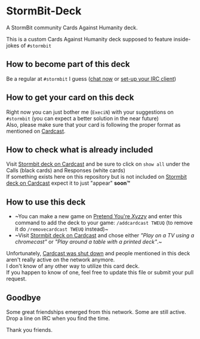 # StormBit-Deck
A StormBit community Cards Against Humanity deck.

This is a custom Cards Against Humanity deck supposed to feature inside-jokes of ```#stormbit```

## How to become part of this deck
Be a regular at ```#stormbit``` I guess ([chat now](http://webchat.stormbit.net/) or [set-up your IRC client](http://stormbit.net/help/connect.html))

## How to get your card on this deck
Right now you can just bother me (```ExeciN```) with your suggestions on ```#stormbit``` (you can expect a better solution in the near future)  
Also, please make sure that your card is following the proper format as mentioned on [Cardcast](http://www.cardcastgame.com/build).

## How to check what is already included
Visit [Stormbit deck on Cardcast](http://www.cardcastgame.com/browse/deck/TWEUQ) and be sure to click on ```show all``` under the Calls (black cards) and Responses (white cards)  
If something exists here on this repository but is not included on [Stormbit deck on Cardcast](http://www.cardcastgame.com/browse/deck/TWEUQ) expect it to just "appear" **soon™**

## How to use this deck
* ~You can make a new game on [Pretend You're *Xyzzy*](http://pretendyoure.xyz/zy/) and enter this command to add the deck to your game: ```/addcardcast TWEUQ``` (to remove it do ```/removecardcast TWEUQ``` instead)~
* ~Visit [Stormbit deck on Cardcast](http://www.cardcastgame.com/browse/deck/TWEUQ) and chose either *"Play on a TV using a chromecast"* or *"Play around a table with a printed deck"*.~

Unfortunately, [Cardcast was shut down](https://twitter.com/CardcastGame/status/1261431757380808704?s=20) and people mentioned in this deck aren't really active on the network anymore.  
I don't know of any other way to utilize this card deck.  
If you happen to know of one, feel free to update this file or submit your pull request.

## Goodbye
Some great friendships emerged from this network. Some are still active. Drop a line on IRC when you find the time.

Thank you friends.
